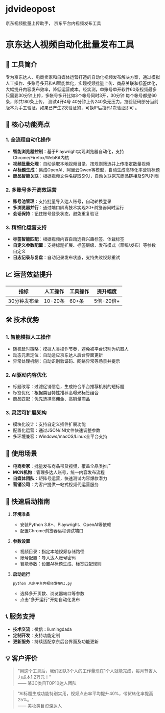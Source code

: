 # jdvideopost
京东视频批量上传助手， 京东平台内视频发布工具

# 京东达人视频自动化批量发布工具  

## 🚀 工具简介  
专为京东达人、电商卖家和自媒体运营打造的自动化视频发布解决方案，通过模拟人工操作、多账号多开和AI智能优化，实现视频批量上传、商品关联和标签优化，大幅提升内容发布效率，降低运营成本。经实测，单账号单开软件60条视频最多只需要30分钟上传，多帐号多开比如3个帐号同时3开，30分钟 每个帐号都是60条，即共180条上传， 测试4开4号 40分钟上传240条无压力，拉验证码部分当前版本为手工验证，如果已产生2次验证的，可换IP后拉码1次验证即可 。  


## 🌟 核心功能亮点  

### 1. **全流程自动化操作**  
- **智能浏览器控制**：基于Playwright实现浏览器自动化，支持Chrome/Firefox/WebKit内核  
- **视频批量处理**：自动读取本地视频目录，按规则筛选并上传指定数量视频  
- **AI标题生成**：集成OpenAI、阿里云Qwen等模型，自动生成高转化率营销标题  
- **商品智能关联**：根据视频文件名提取SKU，自动关联京东商品链接及SPU列表  

### 2. **多账号多开高效运营**  
- **账号池管理**：支持批量导入达人账号，自动轮换登录  
- **多浏览器并行**：通过端口隔离技术实现20+浏览器同时运行  
- **会话保持**：记住账号登录状态，避免重复验证  

### 3. **精细化运营支持**  
- **标签智能匹配**：根据视频内容自动选择兴趣标签、体裁标签  
- **自定义参数配置**：支持标题扩展、标签层级、发布模式（草稿/发布）等参数自定义  
- **日志记录与复盘**：自动记录发布状态，支持失败视频重试  


## 📈 运营效益提升  

| 指标         | 人工操作         | 工具操作         | 提升幅度 |
|--------------|------------------|------------------|----------|
| 30分钟发布量  | 10-20条          | 60+条           | 5倍-20倍+  |


## 🛠️ 技术优势  

### 1. **智能模拟人工操作**  
- 随机延时策略：模拟人类操作节奏，避免被平台识别为机器人  
- 动态元素定位：自动适应京东达人后台界面更新  
- 异常处理机制：自动识别验证码、网络异常等场景并提示  

### 2. **AI驱动内容优化**  
- 标题改写：过滤促销信息，生成符合平台推荐机制的短标题  
- 标签优化：根据类目特性推荐高曝光标签组合  
- 商品匹配：优先选择高佣金、高销量商品  

### 3. **灵活可扩展架构**  
- 模块化设计：支持自定义插件扩展功能  
- 配置化运营：通过JSON/INI文件快速调整参数  
- 多环境兼容：Windows/macOS/Linux全平台支持  


## 📌 使用场景  

- **电商卖家**：批量发布商品带货视频，覆盖全品类推广  
- **MCN机构**：管理多达人账号，统一内容发布流程  
- **自媒体团队**：矩阵号运营，快速测试内容爆款潜力  
- **营销公司**：为客户提供一站式视频代运营服务  


## 🚦 快速启动指南  

1. **环境准备**  
   - 安装Python 3.8+、Playwright、OpenAI等依赖  
   - 配置Chrome浏览器远程调试端口  

2. **参数设置**  
   - 视频目录：指定本地视频存储路径  
   - 账号配置：导入达人账号密码  
   - 智能参数：设置AI标题生成、标签匹配规则  

3. **启动运行**  
   ```bash
   python 京东平台内视频发布V3.py
   ```  
   - 选择多开页数、浏览器端口等参数  
   - 点击"多开运行"开始自动化发布  


## 📞 服务支持  

- **技术交流**：微信：liumingdada 
- **定制开发**：支持功能定制  
- **更新服务**：持续适配京东后台界面及功能更新  


## 💡 客户评价  

> "用这个工具后，我们团队3个人的工作量现在1个人就能完成，每月节省人力成本1.2万元！"  
> —— 某3C类目TOP10达人团队  

> "AI标题生成功能特别实用，视频点击率平均提升40%，带货转化率提高25%。"  
> —— 美妆类目资深达人  
